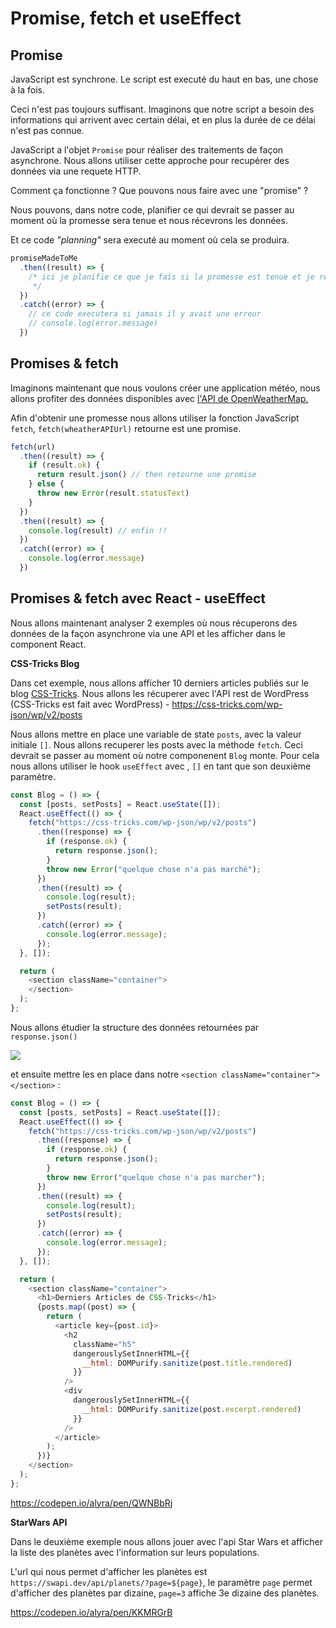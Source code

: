 # Promise, fetch et useEffect

## Promise

JavaScript est synchrone. Le script est executé du haut en bas, une chose à la fois.

Ceci n'est pas toujours suffisant. Imaginons que notre script a besoin des informations qui arrivent avec certain délai, et en plus la durée de ce délai n'est pas connue.

JavaScript a l'objet `Promise` pour réaliser des traitements de façon asynchrone. Nous allons utiliser cette approche pour recupérer des données via une requete HTTP.

Comment ça fonctionne ? Que pouvons nous faire avec une "promise" ?

Nous pouvons, dans notre code, planifier ce qui devrait se passer au moment où la promesse sera tenue et nous récevrons les données.

Et ce code _"planning"_ sera executé au moment où cela se produira.

```javascript
promiseMadeToMe
  .then((result) => {
    /* ici je planifie ce que je fais si la promesse est tenue et je reçois result
     */
  })
  .catch((error) => {
    // ce code executera si jamais il y avait une erreur
    // console.log(error.message)
  })
```

## Promises & fetch

Imaginons maintenant que nous voulons créer une application météo, nous allons profiter des données disponibles avec [l'API de OpenWeatherMap.](https://openweathermap.org/api)

Afin d'obtenir une promesse nous allons utiliser la fonction JavaScript `fetch`, `fetch(wheatherAPIUrl)` retourne est une promise.

```javascript
fetch(url)
  .then((result) => {
    if (result.ok) {
      return result.json() // then retourne une promise
    } else {
      throw new Error(result.statusText)
    }
  })
  .then((result) => {
    console.log(result) // enfin !!
  })
  .catch((error) => {
    console.log(error.message)
  })
```

## Promises & fetch avec React - useEffect

Nous allons maintenant analyser 2 exemples où nous récuperons des données de la façon asynchrone via une API et les afficher dans le component React.

**CSS-Tricks Blog**

Dans cet exemple, nous allons afficher 10 derniers articles publiés sur le blog [CSS-Tricks](https://css-tricks.com). Nous allons les récuperer avec l'API rest de WordPress (CSS-Tricks est fait avec WordPress) - https://css-tricks.com/wp-json/wp/v2/posts


Nous allons mettre en place une variable de state `posts`, avec la valeur initiale `[]`. Nous allons recuperer les posts avec la méthode `fetch`. Ceci devrait se passer au moment où notre componenent `Blog` monte. Pour cela nous allons utiliser le hook `useEffect` avec , `[]` en tant que son deuxième paramètre.


```javascript
const Blog = () => {
  const [posts, setPosts] = React.useState([]);
  React.useEffect(() => {
    fetch("https://css-tricks.com/wp-json/wp/v2/posts")
      .then((response) => {
        if (response.ok) {
          return response.json();
        }
        throw new Error("quelque chose n'a pas marché");
      })
      .then((result) => {
        console.log(result);
        setPosts(result);
      })
      .catch((error) => {
        console.log(error.message);
      });
  }, []);

  return (
    <section className="container">
    </section>
  );
};
```

Nous allons étudier la structure des données retournées par `response.json()`

![](https://wptemplates.pehaa.com/assets/alyra/css-tricks-data.png)

et ensuite mettre les en place dans notre `<section className="container"></section>` :


```javascript
const Blog = () => {
  const [posts, setPosts] = React.useState([]);
  React.useEffect(() => {
    fetch("https://css-tricks.com/wp-json/wp/v2/posts")
      .then((response) => {
        if (response.ok) {
          return response.json();
        }
        throw new Error("quelque chose n'a pas marcher");
      })
      .then((result) => {
        console.log(result);
        setPosts(result);
      })
      .catch((error) => {
        console.log(error.message);
      });
  }, []);

  return (
    <section className="container">
      <h1>Derniers Articles de CSS-Tricks</h1>
      {posts.map((post) => {
        return (
          <article key={post.id}>
            <h2
              className="h5"
              dangerouslySetInnerHTML={{
                __html: DOMPurify.sanitize(post.title.rendered)
              }}
            />
            <div
              dangerouslySetInnerHTML={{
                __html: DOMPurify.sanitize(post.excerpt.rendered)
              }}
            />
          </article>
        );
      })}
    </section>
  );
};
```


https://codepen.io/alyra/pen/QWNBbRj

**StarWars API**

Dans le deuxième exemple nous allons jouer avec l'api Star Wars et afficher la liste des planètes avec l'information sur leurs populations.

L'url qui nous permet d'afficher les planètes est `https://swapi.dev/api/planets/?page=${page}`, le paramètre `page` permet d'afficher des planètes par dizaine, `page=3` affiche 3e dizaine des planètes.


https://codepen.io/alyra/pen/KKMRGrB
